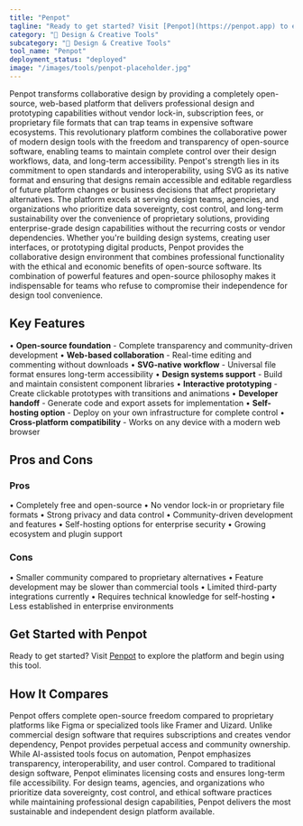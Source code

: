 ```yaml
---
title: "Penpot"
tagline: "Ready to get started? Visit [Penpot](https://penpot.app) to explore the platform and begin using this tool...."
category: "🎨 Design & Creative Tools"
subcategory: "🎨 Design & Creative Tools"
tool_name: "Penpot"
deployment_status: "deployed"
image: "/images/tools/penpot-placeholder.jpg"
---
```

Penpot transforms collaborative design by providing a completely open-source, web-based platform that delivers professional design and prototyping capabilities without vendor lock-in, subscription fees, or proprietary file formats that can trap teams in expensive software ecosystems. This revolutionary platform combines the collaborative power of modern design tools with the freedom and transparency of open-source software, enabling teams to maintain complete control over their design workflows, data, and long-term accessibility. Penpot's strength lies in its commitment to open standards and interoperability, using SVG as its native format and ensuring that designs remain accessible and editable regardless of future platform changes or business decisions that affect proprietary alternatives. The platform excels at serving design teams, agencies, and organizations who prioritize data sovereignty, cost control, and long-term sustainability over the convenience of proprietary solutions, providing enterprise-grade design capabilities without the recurring costs or vendor dependencies. Whether you're building design systems, creating user interfaces, or prototyping digital products, Penpot provides the collaborative design environment that combines professional functionality with the ethical and economic benefits of open-source software. Its combination of powerful features and open-source philosophy makes it indispensable for teams who refuse to compromise their independence for design tool convenience.

## Key Features

• **Open-source foundation** - Complete transparency and community-driven development
• **Web-based collaboration** - Real-time editing and commenting without downloads
• **SVG-native workflow** - Universal file format ensures long-term accessibility
• **Design systems support** - Build and maintain consistent component libraries
• **Interactive prototyping** - Create clickable prototypes with transitions and animations
• **Developer handoff** - Generate code and export assets for implementation
• **Self-hosting option** - Deploy on your own infrastructure for complete control
• **Cross-platform compatibility** - Works on any device with a modern web browser

## Pros and Cons

### Pros
• Completely free and open-source
• No vendor lock-in or proprietary file formats
• Strong privacy and data control
• Community-driven development and features
• Self-hosting options for enterprise security
• Growing ecosystem and plugin support

### Cons
• Smaller community compared to proprietary alternatives
• Feature development may be slower than commercial tools
• Limited third-party integrations currently
• Requires technical knowledge for self-hosting
• Less established in enterprise environments

## Get Started with Penpot

Ready to get started? Visit [Penpot](https://penpot.app) to explore the platform and begin using this tool.

## How It Compares

Penpot offers complete open-source freedom compared to proprietary platforms like Figma or specialized tools like Framer and Uizard. Unlike commercial design software that requires subscriptions and creates vendor dependency, Penpot provides perpetual access and community ownership. While AI-assisted tools focus on automation, Penpot emphasizes transparency, interoperability, and user control. Compared to traditional design software, Penpot eliminates licensing costs and ensures long-term file accessibility. For design teams, agencies, and organizations who prioritize data sovereignty, cost control, and ethical software practices while maintaining professional design capabilities, Penpot delivers the most sustainable and independent design platform available.